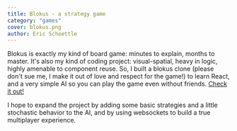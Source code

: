 ```yaml
---
title: Blokus - a strategy game
category: "games"
cover: blokus.png
author: Eric Schoettle
---
```


Blokus is exactly my kind of board game: minutes to explain, months to master. It's also my kind of coding project: visual-spatial, heavy in logic, highly amenable to component reuse. So, I built a blokus clone (please don't sue me, I make it out of love and respect for the game!) to learn React, and a very simple AI so you can play the game even without friends. [Check it out!](Chttps://ericschoettle.github.io/React-Blokus/)

I hope to expand the project by adding some basic strategies and a little stochastic behavior to the AI, and by using websockets to build a true multiplayer experience. 

<!--  image was 1490474418585-ba9bad8fd0ea -->


